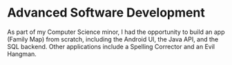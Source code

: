 # Advanced Software Development
As part of my Computer Science minor, I had the opportunity to build an app (Family Map) from scratch, including the Android UI, the Java API, and the SQL backend. Other applications include a Spelling Corrector and an Evil Hangman.
